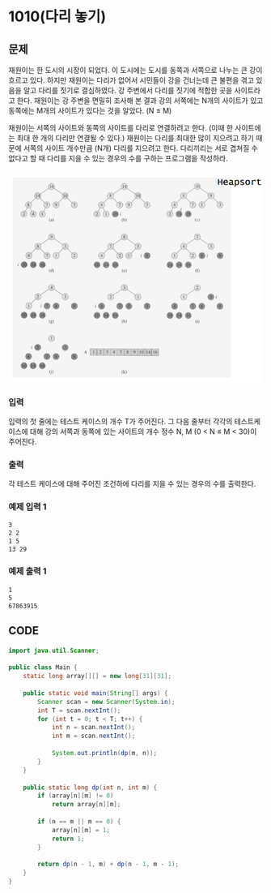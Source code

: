 # 1010\(다리 놓기\)

## 문제

재원이는 한 도시의 시장이 되었다. 이 도시에는 도시를 동쪽과 서쪽으로 나누는 큰 강이 흐르고 있다. 하지만 재원이는 다리가 없어서 시민들이 강을 건너는데 큰 불편을 겪고 있음을 알고 다리를 짓기로 결심하였다. 강 주변에서 다리를 짓기에 적합한 곳을 사이트라고 한다. 재원이는 강 주변을 면밀히 조사해 본 결과 강의 서쪽에는 N개의 사이트가 있고 동쪽에는 M개의 사이트가 있다는 것을 알았다. \(N ≤ M\)

재원이는 서쪽의 사이트와 동쪽의 사이트를 다리로 연결하려고 한다. \(이때 한 사이트에는 최대 한 개의 다리만 연결될 수 있다.\) 재원이는 다리를 최대한 많이 지으려고 하기 때문에 서쪽의 사이트 개수만큼 \(N개\) 다리를 지으려고 한다. 다리끼리는 서로 겹쳐질 수 없다고 할 때 다리를 지을 수 있는 경우의 수를 구하는 프로그램을 작성하라.

![](../.gitbook/assets/image%20%2847%29.png)

### 입력

입력의 첫 줄에는 테스트 케이스의 개수 T가 주어진다. 그 다음 줄부터 각각의 테스트케이스에 대해 강의 서쪽과 동쪽에 있는 사이트의 개수 정수 N, M \(0 &lt; N ≤ M &lt; 30\)이 주어진다.

### 출력

각 테스트 케이스에 대해 주어진 조건하에 다리를 지을 수 있는 경우의 수를 출력한다.

### 예제 입력 1

```text
3
2 2
1 5
13 29
```

### 예제 출력 1

```text
1
5
67863915
```

## CODE

```java
import java.util.Scanner;

public class Main {
	static long array[][] = new long[31][31];

	public static void main(String[] args) {
		Scanner scan = new Scanner(System.in);
		int T = scan.nextInt();
		for (int t = 0; t < T; t++) {
			int n = scan.nextInt();
			int m = scan.nextInt();

			System.out.println(dp(m, n));
		}
	}

	public static long dp(int n, int m) {
		if (array[n][m] != 0)
			return array[n][m];

		if (n == m || m == 0) {
			array[n][m] = 1;
			return 1;
		}

		return dp(n - 1, m) + dp(n - 1, m - 1);
	}
}
```

